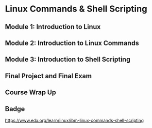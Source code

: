 # Linux Commands & Shell Scripting

## Module 1: Introduction to Linux

## Module 2: Introduction to Linux Commands

## Module 3: Introduction to Shell Scripting

## Final Project and Final Exam

## Course Wrap Up

## Badge

https://www.edx.org/learn/linux/ibm-linux-commands-shell-scripting